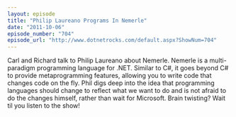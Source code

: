 ```yaml
---
layout: episode
title: "Philip Laureano Programs In Nemerle"
date: "2011-10-06"
episode_number: "704"
episode_url: "http://www.dotnetrocks.com/default.aspx?ShowNum=704"
---
```


Carl and Richard talk to Philip Laureano about Nemerle. Nemerle is a multi-paradigm programming language for .NET. Similar to C#, it goes beyond C# to provide metaprogramming features, allowing you to write code that changes code on the fly. Phil digs deep into the idea that programming languages should change to reflect what we want to do and is not afraid to do the changes himself, rather than wait for Microsoft. Brain twisting? Wait til you listen to the show!
